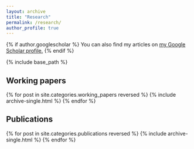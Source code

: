 ```yaml
---
layout: archive
title: "Research"
permalink: /research/
author_profile: true
---
```




{% if author.googlescholar %}
  You can also find my articles on <u><a href="{{author.googlescholar}}">my Google Scholar profile</a>.</u>
{% endif %}

{% include base_path %}

Working papers
-------

{% for post in site.categories.working_papers reversed %}
	{% include archive-single.html %}
{% endfor %}

Publications
-------

{% for post in site.categories.publications reversed %}
	{% include archive-single.html %}
{% endfor %}


